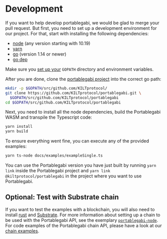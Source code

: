 # Development

If you want to help develop portablegabi, we would be glad to merge your pull request.
But first, you need to set up a development environment for our project.
For that, start with installing the following dependencies:

- [node](https://nodejs.org/en/) (any version starting with 10.19)
- [yarn](https://yarnpkg.com/getting-started)
- [go](https://golang.org/doc/install) (version 1.14 or newer)
- [go dep](https://github.com/golang/dep)

Make sure you [set up your](https://github.com/golang/go/wiki/SettingGOPATH) `GOPATH` directory and environment variables.

After you are done, clone the [portablegabi project](https://github.com/KILTprotocol/portablegabi) into the correct go path:

```bash
mkdir -p $GOPATH/src/github.com/KILTprotocol/
git clone https://github.com/KILTprotocol/portablegabi.git \
  $GOPATH/src/github.com/KILTprotocol/portablegabi
cd $GOPATH/src/github.com/KILTprotocol/portablegabi
```

Next, you need to install all the node dependencies, build the Portablegabi WASM and transpile the Typescript code:

```bash
yarn install
yarn build
```

To ensure everything went fine, you can execute any of the provided examples:

```bash
yarn ts-node docs/examples/exampleSingle.ts
```

You can use the Portablegabi version you have just built by running `yarn link` inside the Portablegabi project and `yarn link @kiltprotocol/portablegabi` in the project where you want to use Portablegabi.

## Optional: Test with Substrate chain

If you want to test the examples with a blockchain, you will also need to install [rust](https://rustup.rs) and [Substrate](https://substrate.dev/docs/en/getting-started/installing-substrate).
For more information about setting up a chain to be used with the Portablegabi API, see the exemplary [`portablegabi-node`](https://github.com/KILTprotocol/portablegabi-node).
For code examples of the Portablegabi chain API, please have a look at our [chain examples](https://github.com/KILTprotocol/portablegabi/tree/develop/docs/examples).
